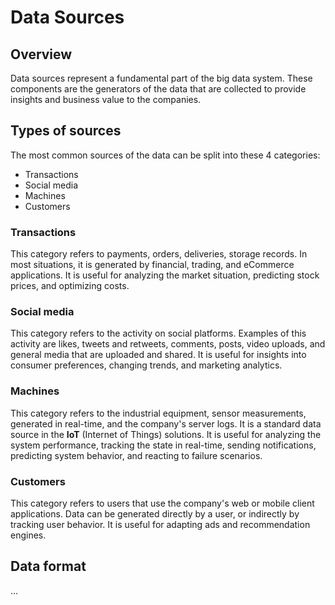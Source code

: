 # Data Sources

## Overview

Data sources represent a fundamental part of the big data system. These components are the generators of the data that are collected to provide insights and business value to the companies.

## Types of sources

The most common sources of the data can be split into these 4 categories:

* Transactions
* Social media
* Machines
* Customers

### Transactions

This category refers to payments, orders, deliveries, storage records. In most situations, it is generated by financial, trading, and eCommerce applications. It is useful for analyzing the market situation, predicting stock prices, and optimizing costs.

### Social media

This category refers to the activity on social platforms. Examples of this activity are likes, tweets and retweets, comments, posts, video uploads, and general media that are uploaded and shared. It is useful for insights into consumer preferences, changing trends, and marketing analytics.

### Machines

This category refers to the industrial equipment, sensor measurements, generated in real-time, and the company's server logs. It is a standard data source in the **IoT** \(Internet of Things\) solutions. It is useful for analyzing the system performance, tracking the state in real-time, sending notifications, predicting system behavior, and reacting to failure scenarios.

### Customers

This category refers to users that use the company's web or mobile client applications. Data can be generated directly by a user, or indirectly by tracking user behavior. It is useful for adapting ads and recommendation engines.

## Data format

...





